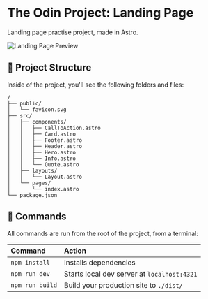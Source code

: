 # The Odin Project: Landing Page

Landing page practise project, made in Astro.

![Landing Page Preview]()

## 🚀 Project Structure

Inside of the project, you'll see the following folders and files:

```text
/
├── public/
│   └── favicon.svg
├── src/
│   ├── components/
│   │   ├── CallToAction.astro
│   │   ├── Card.astro
│   │   ├── Footer.astro
│   │   ├── Header.astro
│   │   ├── Hero.astro
│   │   ├── Info.astro
│   │   └── Quote.astro
│   ├── layouts/
│   │   └── Layout.astro
│   └── pages/
│       └── index.astro
└── package.json
```

## 🧞 Commands

All commands are run from the root of the project, from a terminal:

| Command                   | Action                                           |
| :------------------------ | :----------------------------------------------- |
| `npm install`             | Installs dependencies                            |
| `npm run dev`             | Starts local dev server at `localhost:4321`      |
| `npm run build`           | Build your production site to `./dist/`          |

